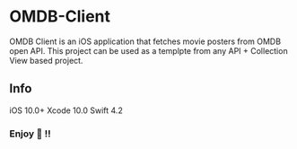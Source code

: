 # OMDB-Client
OMDB Client is an iOS application that fetches movie posters from OMDB open API.
This project can be used as a templpte from any API + Collection View based project.

## Info
iOS 10.0+
Xcode 10.0
Swift 4.2

### Enjoy 🙂 !!
